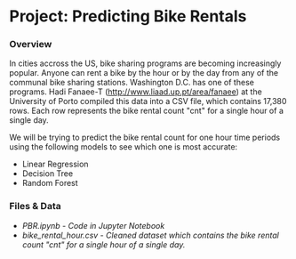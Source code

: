 # Project: Predicting Bike Rentals


### Overview

In cities accross the US, bike sharing programs are becoming increasingly popular.  Anyone can rent a bike by the hour or by the day from any of the communal bike sharing stations.  Washington D.C. has one of these programs.  Hadi Fanaee-T (http://www.liaad.up.pt/area/fanaee) at the University of Porto compiled this data into a CSV file, which contains 17,380 rows.  Each row represents the bike rental count "cnt" for a single hour of a single day.


We will be trying to predict the bike rental count for one hour time periods using the following models to see which one is most accurate:

- Linear Regression
- Decision Tree
- Random Forest

### Files & Data

- *PBR.ipynb - Code in Jupyter Notebook*
- *bike_rental_hour.csv - Cleaned dataset which contains the bike rental count "cnt" for a single hour of a single day.*

